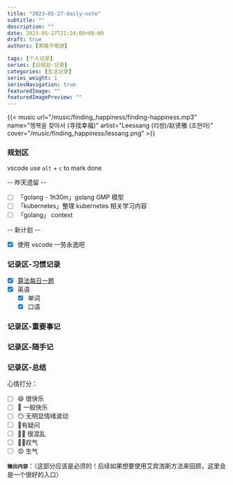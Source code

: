 ```yaml
---
title: "2023-05-27-daily-note"
subtitle: ""
description: ""
date: 2023-05-27T21:24:00+08:00
draft: true
authors: [索隆不喝酒]

tags: [个人记录]
series: [日规划-记录]
categories: [生活记录]
series_weight: 1
seriesNavigation: true
featuredImage: ""
featuredImagePreview: ""
---
```

<!--more-->

{{< music url="/music/finding_happiness/finding-happiness.mp3" name="행복을 찾아서 (寻找幸福)" artist="Leessang (리쌍)/赵贤雅 (조현아)" cover="/music/finding_happiness/lessang.png" >}}

### 规划区

vscode use `alt` + `c` to mark done

-- 昨天遗留 --

- [ ]  「golang - 1h30m」golang GMP 模型
- [ ]  「kubernetes」整理 kubernetes 相关学习内容
- [ ]  「golang」 context

-- 新计划 --

- [x] 使用 vscode 一劳永逸吧

### 记录区-习惯记录

- [x] [算法每日一题](https://honghuiqiang.com/algo/3.%E5%85%B6%E4%BB%96%E8%AE%B0%E5%BD%95/202305270227%20%E6%AF%8F%E6%97%A5%E4%B8%80%E9%A2%98/)
- [x] 英语
  - [x] 单词
  - [x] 口语

### 记录区-重要事记

### 记录区-随手记

### 记录区-总结

心情打分：

- [ ] 😆 很快乐
- [ ] 🙂 一般快乐
- [ ] 😶 无明显情绪波动
- [ ] 🧐有疑问
- [ ] 😵‍💫 很混乱
- [ ] 😮‍💨叹气
- [ ] 😡 生气

**`输出内容`**：（这部分应该是必须的！后续如果想要使用艾宾浩斯方法来回顾，这里会是一个很好的入口）
